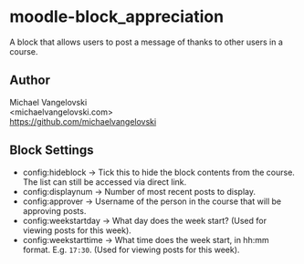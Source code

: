 # moodle-block_appreciation
A block that allows users to post a message of thanks to other users in a course.

Author
--------
Michael Vangelovski<br/>
<michaelvangelovski.com><br/>
<https://github.com/michaelvangelovski><br/>

Block Settings
--------
 - config:hideblock → Tick this to hide the block contents from the course. The list can still be accessed via direct link.
 - config:displaynum → Number of most recent posts to display.
 - config:approver → Username of the person in the course that will be approving posts.
 - config:weekstartday → What day does the week start? (Used for viewing posts for this week).
 - config:weekstarttime → What time does the week start, in hh:mm format. E.g. `17:30`. (Used for viewing posts for this week).